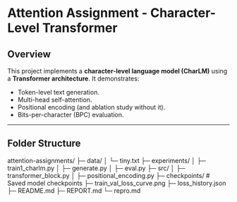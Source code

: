 # Attention Assignment - Character-Level Transformer

## Overview
This project implements a **character-level language model (CharLM)** using a **Transformer architecture**. It demonstrates:

- Token-level text generation.
- Multi-head self-attention.
- Positional encoding (and ablation study without it).
- Bits-per-character (BPC) evaluation.

---

## Folder Structure

attention-assignments/
├─ data/ 
│ └─ tiny.txt
├─ experiments/
│ ├─ train1_charlm.py 
│ ├─ generate.py 
│ ├─ eval.py 
├─ src/
│ ├─ transformer_block.py
│ ├─ positional_encoding.py
├─ checkpoints/ # Saved model checkpoints
├─ train_val_loss_curve.png
├─ loss_history.json
├─ README.md
├─ REPORT.md
└─ repro.md